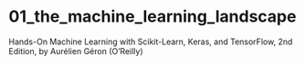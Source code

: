 # 01_the_machine_learning_landscape
Hands-On Machine Learning with Scikit-Learn, Keras, and TensorFlow, 2nd Edition, by Aurélien Géron (O’Reilly)

